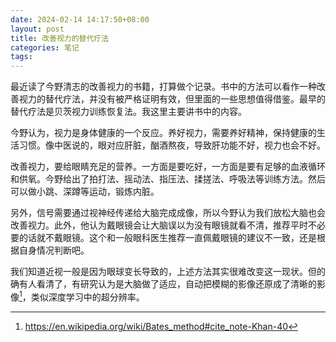 ```yaml
---
date: 2024-02-14 14:17:50+08:00
layout: post
title: 改善视力的替代疗法
categories: 笔记
tags: 
---
```


最近读了今野清志的改善视力的书籍，打算做个记录。书中的方法可以看作一种改善视力的替代疗法，并没有被严格证明有效，但里面的一些思想值得借鉴。最早的替代疗法是贝茨视力训练恢复法。我这里主要讲书中的内容。

今野认为，视力是身体健康的一个反应。养好视力，需要养好精神，保持健康的生活习惯。像中医说的，眼对应肝脏，酗酒熬夜，导致肝功能不好，视力也会不好。

改善视力，要给眼睛充足的营养。一方面是要吃好，一方面是要有足够的血液循环和供氧。今野给出了拍打法、摇动法、指压法、揉搓法、呼吸法等训练方法。然后可以做小跳、深蹲等运动，锻炼内脏。

另外，信号需要通过视神经传递给大脑完成成像，所以今野认为我们放松大脑也会改善视力。此外，他认为戴眼镜会让大脑误以为没有眼镜就看不清，推荐平时不必要的话就不戴眼镜。这个和一般眼科医生推荐一直佩戴眼镜的建议不一致，还是根据自身情况判断吧。

我们知道近视一般是因为眼球变长导致的，上述方法其实很难改变这一现状。但的确有人看清了，有研究认为是大脑做了适应，自动把模糊的影像还原成了清晰的影像[^bates]，类似深度学习中的超分辨率。



[^bates]: <https://en.wikipedia.org/wiki/Bates_method#cite_note-Khan-40>